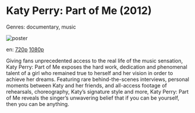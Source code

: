 # Katy Perry: Part of Me (2012)

Genres: documentary, music

![poster](http://image.tmdb.org/t/p/w500/cvw5ZZ3ZOSLeRMG3yNGfOXU13zS.jpg)

en:
  [720p](magnet:?xt=urn:btih:F43D75C270CFD1AE599A248EEEFDD7FAA1BB8AC5&tr=udp://glotorrents.pw:6969/announce&tr=udp://tracker.opentrackr.org:1337/announce&tr=udp://torrent.gresille.org:80/announce&tr=udp://tracker.openbittorrent.com:80&tr=udp://tracker.coppersurfer.tk:6969&tr=udp://tracker.leechers-paradise.org:6969&tr=udp://p4p.arenabg.ch:1337&tr=udp://tracker.internetwarriors.net:1337)
  [1080p](magnet:?xt=urn:btih:B3958DE8BD417C61EB1828DF0FBCD4F350C42331&tr=udp://glotorrents.pw:6969/announce&tr=udp://tracker.opentrackr.org:1337/announce&tr=udp://torrent.gresille.org:80/announce&tr=udp://tracker.openbittorrent.com:80&tr=udp://tracker.coppersurfer.tk:6969&tr=udp://tracker.leechers-paradise.org:6969&tr=udp://p4p.arenabg.ch:1337&tr=udp://tracker.internetwarriors.net:1337)
  


Giving fans unprecedented access to the real life of the music sensation, Katy Perry: Part of Me exposes the hard work, dedication and phenomenal talent of a girl who remained true to herself and her vision in order to achieve her dreams. Featuring rare behind-the-scenes interviews, personal moments between Katy and her friends, and all-access footage of rehearsals, choreography, Katy’s signature style and more, Katy Perry: Part of Me reveals the singer’s unwavering belief that if you can be yourself, then you can be anything.